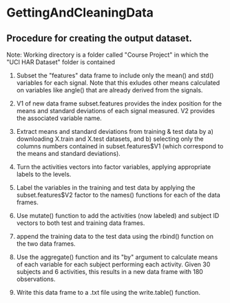 # GettingAndCleaningData
## Procedure for creating the output dataset.

Note: Working directory is a folder called "Course Project" in which the "UCI HAR Dataset" folder is contained

1) Subset the "features" data frame to include only the mean() and std() variables for each signal. Note that this exludes other means calculated on variables like angle() that are already derived from the signals.

2) V1 of new data frame subset.features provides the index position for the means and standard deviations of each signal measured. V2 provides the associated variable name.

3) Extract means and standard deviations from training & test data by a) downloading X.train and X.test datasets, and b) selecting only the columns numbers contained in subset.features$V1 (which correspond to the means and standard deviations).

4) Turn the activities vectors into factor variables, applying appropriate labels to the levels.

5) Label the variables in the training and test data by applying the subset.features$V2 factor to the names() functions for each of the data frames.

6) Use mutate() function to add the activities (now labeled) and subject ID vectors to both test and training data frames.

7) append the training data to the test data using the rbind() function on the two data frames.

8) Use the aggregate() function and its "by" argument to calculate means of each variable for each subject performing each activity. Given 30 subjects and 6 activities, this results in a new data frame with 180 observations.

9) Write this data frame to a .txt file using the write.table() function.
